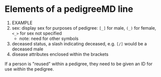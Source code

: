 # Elements of a pedigreeMD line
1. EXAMPLE
2. sex: display sex for purposes of pedigree: ```[_]``` for male, ```(_)``` for female, ```<_>``` for sex not specified
    - note: need for other symbols
4. deceased status, a slash indicating deceased, e.g. ```[/]``` would be a deceased male
5. disease attributes enclosed within the brackets

If a person is "reused" within a pedigree, they need to be given an ID for use *within* the pedigree.
